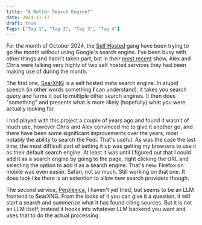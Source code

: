 ```yaml
---
title: "A Better Search Engine?"
date: 2024-11-17
draft: true
Tags: ["Tag 1", "Tag 2", "Tag 3", "Tag 4"]
---
```


For the month of October 2024, the [Self Hosted](https://selfthosted.show) gang have been trying to go the month without using Google's search engine. I've been busy with other things and hadn't taken part, but in their [most recent](https://selfhosted.show/136) show, Alex and Chris were talking very highly of two self hosted services they had been making use of during the month.

The first one, [SearXNG](https://github.com/searxng/searxng) is a self hosted meta search engine. In stupid speech (in other words something ***I*** can understand), it takes you search query and farms it out to multiple other search engines. It then does "something" and presents what is more likely (hopefully) what you were actually looking for.

I had played with this project a couple of years ago and found it wasn't of much use, however Chris and Alex convinced me to give it another go, and there have been some significant improvements over the years, most notably the ability to search the Fedi. That's useful. As was the case the last time, the most difficult part of setting it up was getting my browsers to use it as their default search engine. At least it was until I figured out that I could add it as a search engine by going to the page, right clicking the URL and selecting the option to add it as a search engine. That's new. Firefox on mobile was even easier. Safari, not so much. Still working on that one. It does look like there is an extention to allow new search providers though.

The second service, [Perplexica](https://github.com/ItzCrazyKns/Perplexica), I haven't yet tried, but seems to be an LLM frontend to SearXNG. From the looks of it you can give it a question, it will start a search and summerize what it has found citing sources. But it is not an LLM itself, instead it hooks into whatever LLM backend you want and uses that to do the actual processing.

